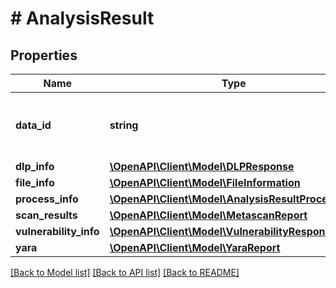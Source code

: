 # # AnalysisResult

## Properties

Name | Type | Description | Notes
------------ | ------------- | ------------- | -------------
**data_id** | **string** | data identifier of the requested file | [optional] 
**dlp_info** | [**\OpenAPI\Client\Model\DLPResponse**](DLPResponse.md) |  | [optional] 
**file_info** | [**\OpenAPI\Client\Model\FileInformation**](FileInformation.md) |  | [optional] 
**process_info** | [**\OpenAPI\Client\Model\AnalysisResultProcessInfo**](AnalysisResultProcessInfo.md) |  | [optional] 
**scan_results** | [**\OpenAPI\Client\Model\MetascanReport**](MetascanReport.md) |  | [optional] 
**vulnerability_info** | [**\OpenAPI\Client\Model\VulnerabilityResponse**](VulnerabilityResponse.md) |  | [optional] 
**yara** | [**\OpenAPI\Client\Model\YaraReport**](YaraReport.md) |  | [optional] 

[[Back to Model list]](../../README.md#documentation-for-models) [[Back to API list]](../../README.md#documentation-for-api-endpoints) [[Back to README]](../../README.md)



